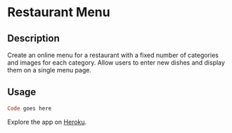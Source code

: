 # Restaurant Menu

## Description
Create an online menu for a restaurant with a fixed number of categories and images for each category. Allow users to enter new dishes and display them on a single menu page.

## Usage
```Ruby
Code goes here
```
Explore the app on <a href="glacial-dusk-60771.herokuapp.com">Heroku</a>. 
